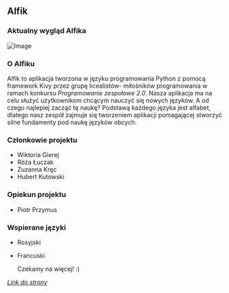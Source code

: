 ## Alfik

### Aktualny wygląd Alfika

![Image](https://github.com/wikucha/Alfik/blob/master/doc/app1.png?raw=true)

### O Alfiku

Alfik to aplikacja tworzona w języku programowania Python z pomocą framework Kivy przez grupę licealistów- miłośników programowania w ramach konkursu _Programowanie zespołowe 2.0_. Nasza aplikacja ma na celu służyć użytkownikom chcącym nauczyć się nowych języków. A od czego najlepiej zacząć tę naukę? Podstawą każdego języka jest alfabet, dlatego nasz zespół zajmuje się tworzeniem aplikacji pomagającej stworzyć silne fundamenty pod naukę języków obcych.

### Członkowie projektu

- Wiktoria Gierej
- Róża Łuczak
- Zuzanna Kręc
- Hubert Kutowski

### Opiekun projektu

- Piotr Przymus

### Wspierane języki

- Rosyjski
- Francuski

  Czekamy na więcej! :)


[_Link do strony_](https://wikucha.github.io/Alfik/)
